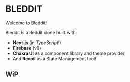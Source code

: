 # BLEDDIT

Welcome to Bleddit!

Bleddit is a Reddit clone built with:

- **Next.js** (in _TypeScript_!)
- **Firebase** (v9)
- **Chakra UI** as a component library and theme provider
- And **Recoil** as a State Management tool!

## WiP
